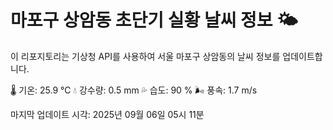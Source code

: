 
# 마포구 상암동 초단기 실황 날씨 정보 🌤️

이 리포지토리는 기상청 API를 사용하여 서울 마포구 상암동의 날씨 정보를 업데이트합니다. 

🌡️ 기온: 25.9 ℃
💧 강수량: 0.5 mm
💦 습도: 90 %
🌬️ 풍속: 1.7 m/s

마지막 업데이트 시각: 2025년 09월 06일 05시 11분    
